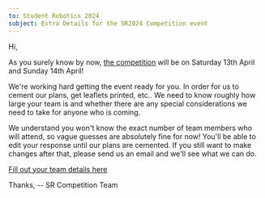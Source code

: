 ```yaml
---
to: Student Robotics 2024
subject: Extra Details for the SR2024 Competition event
---
```


Hi,

As you surely know by now, [the competition](https://studentrobotics.org/events/sr2024/competition/) will be on Saturday 13th April and Sunday 14th April!

We're working hard getting the event ready for you. In order for us to cement our plans, get leaflets printed, etc.. We need to know roughly how large your team is and whether there are any special considerations we need to take for anyone who is coming.

We understand you won't know the exact number of team members who will attend, so vague guesses are absolutely fine for now! You'll be able to edit your response until our plans are cemented. If you still want to make changes after that, please send us an email and we'll see what we can do.

[Fill out your team details here](https://forms.gle/8YhfdRbfDWP3KKNy8)

Thanks,
-- SR Competition Team
